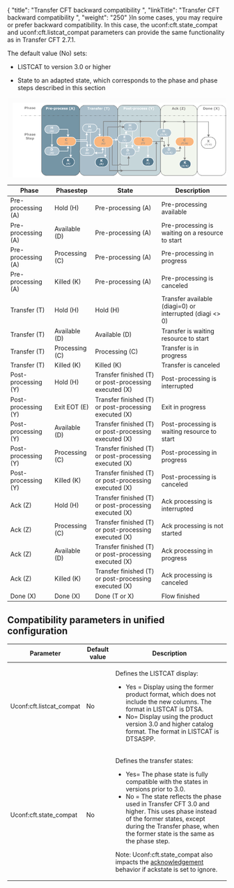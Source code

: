 {
    "title": "Transfer CFT backward compatibility ",
    "linkTitle": "Transfer CFT backward compatibility ",
    "weight": "250"
}In some cases, you may require or prefer backward compatibility. In this case, the uconf:cft.state\_compat and uconf:cft.listcat\_compat parameters can provide the same functionality as in Transfer CFT 2.7.1.



The default value (No) sets:



-   LISTCAT to version 3.0 or higher

-   State to an adapted state, which corresponds to the phase and phase steps described in this section



![](temp_compat.png)



<table cellspacing="0">
   <col/>
   <col/>
   <col/>
   <col/>
   <thead>
      <tr>
         <th>Phase</th>
         <th>Phasestep </th>
         <th>State</th>
         <th>Description</th>
      </tr>
   </thead>
   <tbody>
      <tr>
         <td>Pre-processing (A)         </td>
         <td>Hold (H)         </td>
         <td>Pre-processing (A)         </td>
         <td>Pre-processing available         </td>
      </tr>
      <tr>
         <td>Pre-processing (A)         </td>
         <td>Available (D)         </td>
         <td>Pre-processing (A)         </td>
         <td>Pre-processing is waiting on a resource to start         </td>
      </tr>
      <tr>
         <td>Pre-processing (A)         </td>
         <td>Processing (C)         </td>
         <td>Pre-processing (A)         </td>
         <td>Pre-processing in progress         </td>
      </tr>
      <tr>
         <td>Pre-processing (A)         </td>
         <td>Killed (K)         </td>
         <td>Pre-processing (A)         </td>
         <td>Pre-processing is canceled         </td>
      </tr>
      <tr>
         <td>Transfer (T)         </td>
         <td>Hold (H)         </td>
         <td>Hold (H)         </td>
         <td>Transfer available (diagi=0) or interrupted (diagi &lt;&gt; 0)         </td>
      </tr>
      <tr>
         <td>Transfer (T)         </td>
         <td>Available (D)         </td>
         <td>Available (D)         </td>
         <td>Transfer  is waiting resource to start         </td>
      </tr>
      <tr>
         <td>Transfer (T)         </td>
         <td>Processing (C)         </td>
         <td>Processing (C)         </td>
         <td>Transfer is in progress         </td>
      </tr>
      <tr>
         <td>Transfer (T)         </td>
         <td>Killed (K)         </td>
         <td>Killed (K)         </td>
         <td>Transfer is canceled         </td>
      </tr>
      <tr>
         <td>Post-processing (Y)         </td>
         <td>Hold (H)         </td>
         <td>Transfer finished (T) or post-processing executed (X)         </td>
         <td>Post-processing is interrupted         </td>
      </tr>
      <tr>
         <td>Post-processing (Y)         </td>
         <td>Exit EOT (E)         </td>
         <td>Transfer finished (T) or post-processing executed (X)         </td>
         <td>Exit in progress         </td>
      </tr>
      <tr>
         <td>Post-processing (Y)         </td>
         <td>Available (D)         </td>
         <td>Transfer finished (T) or post-processing executed (X)         </td>
         <td>Post-processing  is waiting resource to start         </td>
      </tr>
      <tr>
         <td>Post-processing (Y)         </td>
         <td>Processing (C)         </td>
         <td>Transfer finished (T) or post-processing executed (X)         </td>
         <td>Post-processing in progress         </td>
      </tr>
      <tr>
         <td>Post-processing (Y)         </td>
         <td>Killed (K)         </td>
         <td>Transfer finished (T) or post-processing executed (X)         </td>
         <td>Post-processing is canceled         </td>
      </tr>
      <tr>
         <td>Ack (Z)         </td>
         <td>Hold (H)         </td>
         <td>Transfer finished (T) or post-processing executed (X)         </td>
         <td>Ack processing is interrupted         </td>
      </tr>
      <tr>
         <td>Ack (Z)         </td>
         <td>Processing (C)         </td>
         <td>Transfer finished (T) or post-processing executed (X)         </td>
         <td>Ack processing is not started         </td>
      </tr>
      <tr>
         <td>Ack (Z)         </td>
         <td>Available (D)         </td>
         <td>Transfer finished (T) or post-processing executed (X)         </td>
         <td>Ack processing in progress         </td>
      </tr>
      <tr>
         <td>Ack (Z)         </td>
         <td>Killed (K)         </td>
         <td>Transfer finished (T) or post-processing executed (X)         </td>
         <td>Ack processing is canceled         </td>
      </tr>
      <tr>
         <td>Done (X)          </td>
         <td>Done (X)         </td>
         <td>Done (T or X)         </td>
         <td>Flow finished         </td>
      </tr>
   </tbody>
</table>



## <span id="Compatibility unified configuration parameters"></span>Compatibility parameters in unified configuration



<table cellspacing="0">
   <col/>
   <col/>
   <col/>
   <thead>
      <tr>
         <th>Parameter</th>
         <th>Default value</th>
         <th>Description</th>
      </tr>
   </thead>
   <tbody>
      <tr>
         <td>Uconf:cft.listcat_compat         </td>
         <td>No         </td>
         <td>
            <p>Defines the LISTCAT display:</p>
            <ul>
               <li>Yes = Display using the former product format, which does not include the new columns. The format in LISTCAT is DTSA.               </li>
               <li>No= Display using the product version 3.0 and higher catalog format. The format in LISTCAT is DTSASPP.               </li>
            </ul>
         </td>
      </tr>
      <tr>
         <td>Uconf:cft.state_compat	         </td>
         <td>No          </td>
         <td>
            <p>Defines the transfer states:</p>
            <ul>
               <li>Yes= The phase state is fully compatible with the states in versions prior to 3.0.               </li>
               <li>No = The state reflects the phase used in Transfer CFT 3.0 and higher. This uses phase instead of the former states, except during the Transfer phase, when the former state is the same as the phase step.               </li>
            </ul>
            <p><span>Note</span>: Uconf:cft.state_compat also impacts the <a href="../ack_phase">acknowledgement</a> behavior if ackstate is set to ignore.</p>
         </td>
      </tr>
   </tbody>
</table>


